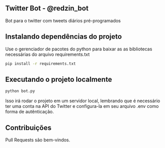 ## Twitter Bot - @redzin_bot

Bot para o twitter com tweets diários pré-programados

## Instalando dependências do projeto

Use o gerenciador de pacotes do python para baixar as as bibliotecas necessárias do arquivo requirements.txt

```bash
pip install -r requirements.txt
```

## Executando o projeto localmente

```bash
python bot.py
```
Isso irá rodar o projeto em um servidor local, lembrando que é necessário ter uma conta na API do Twitter e configura-la em seu arquivo .env como forma de autênticação.

## Contribuições

Pull Requests são bem-vindos.
